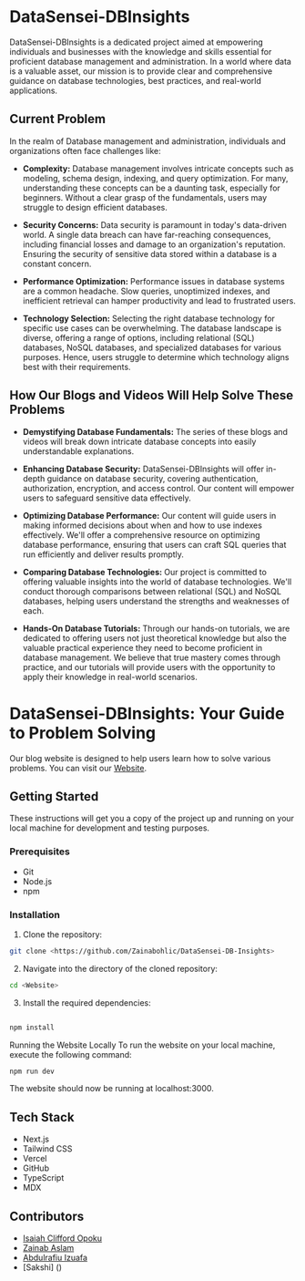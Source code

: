 # DataSensei-DBInsights

DataSensei-DBInsights is a dedicated project aimed at empowering individuals and businesses with the knowledge and skills essential for proficient database management and administration. In a world where data is a valuable asset, our mission is to provide clear and comprehensive guidance on database technologies, best practices, and real-world applications.

## Current Problem
In the realm of Database management and administration, individuals and organizations often face challenges like:

- **Complexity:** Database management involves intricate concepts such as modeling, schema design, indexing, and query optimization. For many, understanding these concepts can be a daunting task, especially for beginners. Without a clear grasp of the fundamentals, users may struggle to design efficient databases.

- **Security Concerns:** Data security is paramount in today's data-driven world. A single data breach can have far-reaching consequences, including financial losses and damage to an organization's reputation. Ensuring the security of sensitive data stored within a database is a constant concern.

- **Performance Optimization:** Performance issues in database systems are a common headache. Slow queries, unoptimized indexes, and inefficient retrieval can hamper productivity and lead to frustrated users.

- **Technology Selection:** Selecting the right database technology for specific use cases can be overwhelming. The database landscape is diverse, offering a range of options, including relational (SQL) databases, NoSQL databases, and specialized databases for various purposes. Hence, users struggle to determine which technology aligns best with their requirements.

## How Our Blogs and Videos Will Help Solve These Problems
- **Demystifying Database Fundamentals:** The series of these blogs and videos will break down intricate database concepts into easily understandable explanations.

- **Enhancing Database Security:** DataSensei-DBInsights will offer in-depth guidance on database security, covering authentication, authorization, encryption, and access control. Our content will empower users to safeguard sensitive data effectively.

- **Optimizing Database Performance:** Our content will guide users in making informed decisions about when and how to use indexes effectively. We'll offer a comprehensive resource on optimizing database performance, ensuring that users can craft SQL queries that run efficiently and deliver results promptly.

- **Comparing Database Technologies:** Our project is committed to offering valuable insights into the world of database technologies. We'll conduct thorough comparisons between relational (SQL) and NoSQL databases, helping users understand the strengths and weaknesses of each.

- **Hands-On Database Tutorials:** Through our hands-on tutorials, we are dedicated to offering users not just theoretical knowledge but also the valuable practical experience they need to become proficient in database management. We believe that true mastery comes through practice, and our tutorials will provide users with the opportunity to apply their knowledge in real-world scenarios.



# DataSensei-DBInsights: Your Guide to Problem Solving

Our blog website is designed to help users learn how to solve various problems. You can visit our  [Website](https://mlsa-project-demo-webiste.vercel.app/).

## Getting Started

These instructions will get you a copy of the project up and running on your local machine for development and testing purposes.

### Prerequisites

- Git
- Node.js
- npm

### Installation

1. Clone the repository:

```bash
git clone <https://github.com/Zainabohlic/DataSensei-DB-Insights>

```
2. Navigate into the directory of the cloned repository:

```bash
cd <Website>

```

3. Install the required dependencies:

```bash

npm install

```

Running the Website Locally
To run the website on your local machine, execute the following command:
```bash
npm run dev
```

The website should now be running at localhost:3000.

##  Tech Stack

-  Next.js
-  Tailwind CSS
-  Vercel
-  GitHub
-  TypeScript
-  MDX


##  Contributors

-  [Isaiah Clifford Opoku](https://github.com/Clifftech123)
-  [Zainab Aslam](https://github.com/Zainabohlic)
-  [Abdulrafiu Izuafa](https://github.com/Ramseyxlil)
-  [Sakshi] ()
